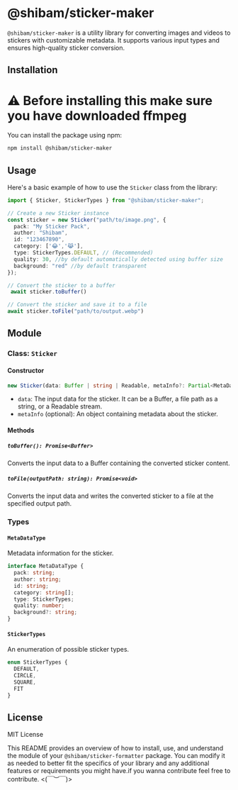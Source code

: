 # @shibam/sticker-maker

`@shibam/sticker-maker` is a utility library for converting images and videos to stickers with customizable metadata. It supports various input types and ensures high-quality sticker conversion.

## Installation
# ⚠️ Before installing this make sure you have downloaded ffmpeg 
   
You can install the package using npm:

```sh
npm install @shibam/sticker-maker
```

## Usage

Here's a basic example of how to use the `Sticker` class from the library:

```typescript
import { Sticker, StickerTypes } from "@shibam/sticker-maker";

// Create a new Sticker instance
const sticker = new Sticker("path/to/image.png", {
  pack: "My Sticker Pack",
  author: "Shibam",
  id: "123467890",
  category: ['😂','😹'],
  type: StickerTypes.DEFAULT, // (Recommended)
  quality: 30, //by default automatically detected using buffer size
  background: "red" //by default transparent
});

// Convert the sticker to a buffer
 await sticker.toBuffer()

// Convert the sticker and save it to a file
await sticker.toFile("path/to/output.webp")
```
## Module 

### Class: `Sticker`

#### Constructor

```typescript
new Sticker(data: Buffer | string | Readable, metaInfo?: Partial<MetaDataType>)
```

- `data`: The input data for the sticker. It can be a Buffer, a file path as a string, or a Readable stream.
- `metaInfo` (optional): An object containing metadata about the sticker.

#### Methods

##### `toBuffer(): Promise<Buffer>`

Converts the input data to a Buffer containing the converted sticker content.

##### `toFile(outputPath: string): Promise<void>`

Converts the input data and writes the converted sticker to a file at the specified output path.

### Types

#### `MetaDataType`

Metadata information for the sticker.

```typescript
interface MetaDataType {
  pack: string;
  author: string;
  id: string;
  category: string[];
  type: StickerTypes;
  quality: number;
  background?: string;
}
```

#### `StickerTypes`

An enumeration of possible sticker types.

```typescript
enum StickerTypes {
  DEFAULT,
  CIRCLE,
  SQUARE,
  FIT
}
```

## License

MIT License


This README provides an overview of how to install, use, and understand the module of your `@shibam/sticker-formatter` package. You can modify it as needed to better fit the specifics of your library and any additional features or requirements you might have.if you wanna contribute feel free to contribute. <⁠(⁠￣⁠︶⁠￣⁠)⁠>
